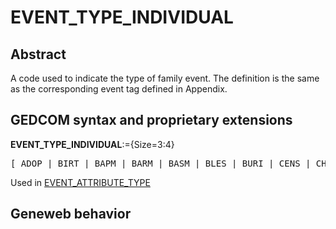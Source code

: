 ﻿<!-- licence GPL V2, cf https://github.com/TitiFix/geneweb -->
# EVENT_TYPE_INDIVIDUAL
## Abstract
A code used to indicate the type of family event.  The definition is the same as the corresponding
event tag defined in Appendix.


## GEDCOM syntax and proprietary extensions

**EVENT_TYPE_INDIVIDUAL**:={Size=3:4}
<pre>
[ ADOP | BIRT | BAPM | BARM | BASM | BLES | BURI | CENS | CHR | CHRA | CONF | CREM | DEAT | EMIG | FCOM | GRAD | IMMI | NATU | ORDN |  RETI | PROB | WILL | EVEN ]
</pre>
Used in <a href=Ged.EVENT_ATTRIBUTE_TYPE.md>EVENT_ATTRIBUTE_TYPE</a><br />


## Geneweb behavior


